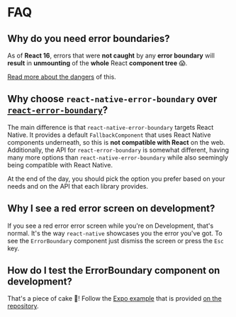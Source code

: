 # FAQ

## Why do you need error boundaries?

As of **React 16**, errors that were **not caught** by any **error boundary** will **result** in **unmounting** of the **whole** React **component tree** 😱.

[Read more about the dangers](https://carloscuesta.me/blog/managing-react-native-crashes-with-error-boundaries#why-you-should-use-them-) of this.

## Why choose `react-native-error-boundary` over [`react-error-boundary`](https://github.com/bvaughn/react-error-boundary)?

The main difference is that `react-native-error-boundary` targets React Native. It provides a default `FallbackComponent` that uses React Native components underneath, so this is **not compatible with React** on the web. Additionally, the API for `react-error-boundary` is somewhat different, having many more options than `react-native-error-boundary` while also seemingly being compatible with React Native.

At the end of the day, you should pick the option you prefer based on your needs and on the API that each library provides.

## Why I see a red error screen on development?

If you see a red error error screen while you're on Development, that's normal. It's the way `react-native` showcases you the error you've got. To see the `ErrorBoundary` component just dismiss the screen or press the `Esc` key.

## How do I test the ErrorBoundary component on development?

That's a piece of cake :cake:! Follow the [Expo example](https://snack.expo.io/@carloscuesta/react-native-error-boundary) that is provided [on the repository](https://github.com/carloscuesta/react-native-error-boundary#examples).

